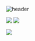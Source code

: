 ![header](https://capsule-render.vercel.app/api?type=wave&color=auto&height=300&section=header&text=welcome&fontSize=90)

<a href="http://instagram.com/ssjjjnn._.0"/><img src="https://img.shields.io/badge/Instar-E4405F?style=for-the-badge&logo=Instagram&logoColor=white"></a>
<a href="https://play.google.com/store/apps/dev?id=6863442776728043981"/><img src="https://img.shields.io/badge/Android-3DDC84?style=for-the-badge&logo=Android&logoColor=white"></a>

<img src="https://img.shields.io/badge/Android-3DDC84?style=flat-square&logo=Android&logoColor=white"/>
